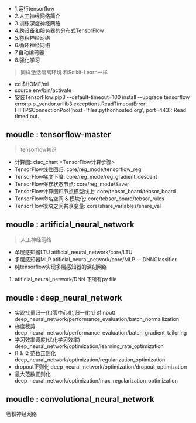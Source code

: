 - 1.运行tensorflow
- 2.人工神经网络简介
- 3.训练深度神经网络
- 4.跨设备和服务器的分布式TensorFlow
- 5.卷积神经网络
- 6.循环神经网络
- 7.自动编码器
- 8.强化学习


> 同样激活隔离环境  和Scikit-Learn一样
- cd $HOME/ml
- source env/bin/activate
- 安装TensorFlow:pip3 --default-timeout=100 install --upgrade tensorflow
error:pip._vendor.urllib3.exceptions.ReadTimeoutError: 
HTTPSConnectionPool(host='files.pythonhosted.org', port=443): Read timed out.


moudle : tensorflow-master  
- 
> tensorflow初识

- 计算图: clac_chart  <TensorFlow计算步骤>
- TensorFlow线性回归: core/reg_mode/tensorflow_reg 
- TensorFlow梯度下降: core/reg_mode/reg_gradient_descent
- TensorFlow保存状态节点: core/reg_mode/Saver
- TensorFlow计算图和节点模型线上: core/tebsor_board/tebsor_board
- TensorFlow命名空间 & 模块化: core/tebsor_board/tebsor_rules
- TensorFlow模块之间共享变量: core/share_variables/share_val
    
moudle : artificial_neural_network 
-
> 人工神经网络
- 单层感知器LTU atificial_neural_network/core/LTU
- 多层感知器MLP atificial_neural_network/core/MLP -- DNNClassifier
- 纯tensorflow实现多层感知器的深刻网络
1. atificial_neural_network/DNN 下所有py file


moudle : deep_neural_network 
-
- 实现批量归一化(零中心化,归一化  针对input) deep_neural_network/performance_evaluation/batch_normallization
- 梯度裁剪 deep_neural_network/performance_evaluation/batch_gradient_tailoring
- 学习效率调度(优化学习效率) deep_neural_network/optimization/learning_rate_optimization
- l1 & l2 范数正则化 deep_neural_network/optimization/regularization_optimization
- dropout正则化 deep_neural_network/optimization/dropout_optimization
- 最大范数正则化 deep_neural_network/optimization/max_regularization_optimization



moudle : convolutional_neural_network 
-
卷积神经网络
